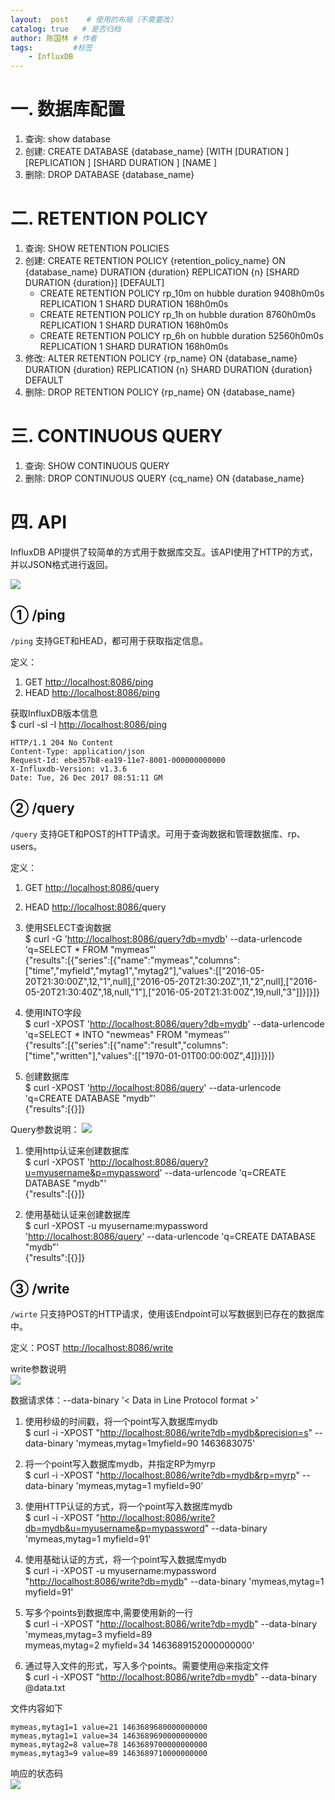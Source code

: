 ```yaml
---
layout:  post    # 使用的布局（不需要改）
catalog: true   # 是否归档
author: 陈国林 # 作者
tags:         #标签
    - InfluxDB
---
```


# 一. 数据库配置
1. 查询: show database
2. 创建: CREATE DATABASE {database_name} [WITH [DURATION <duration>] [REPLICATION <n>] [SHARD DURATION <duration>] [NAME <retention-policy-name>]
3. 删除: DROP DATABASE {database_name}

# 二. RETENTION POLICY
1. 查询: SHOW RETENTION POLICIES
2. 创建: CREATE RETENTION POLICY {retention_policy_name} ON {database_name} DURATION {duration} REPLICATION {n} [SHARD DURATION {duration}] [DEFAULT]
    * CREATE RETENTION POLICY rp_10m on hubble duration 9408h0m0s REPLICATION 1 SHARD DURATION 168h0m0s
    *  CREATE RETENTION POLICY rp_1h on hubble duration 8760h0m0s REPLICATION 1 SHARD DURATION 168h0m0s
    *  CREATE RETENTION POLICY rp_6h on hubble duration 52560h0m0s REPLICATION 1 SHARD DURATION 168h0m0s
3. 修改: ALTER RETENTION POLICY {rp_name} ON {database_name} DURATION {duration} REPLICATION {n} SHARD DURATION {duration} DEFAULT
4. 删除: DROP RETENTION POLICY {rp_name} ON {database_name}

# 三. CONTINUOUS QUERY
1. 查询: SHOW CONTINUOUS QUERY
2. 删除: DROP CONTINUOUS QUERY {cq_name} ON {database_name}

# 四. API
InfluxDB API提供了较简单的方式用于数据库交互。该API使用了HTTP的方式，并以JSON格式进行返回。

![](https://github.com/chenguolin/chenguolin.github.io/blob/master/data/image/influxdb-endpoint.png?raw=true)

## ① /ping
`/ping` 支持GET和HEAD，都可用于获取指定信息。

定义：
1. GET [http://localhost:8086/ping](http://localhost:8086/ping)
2. HEAD [http://localhost:8086/ping](http://localhost:8086/ping)

获取InfluxDB版本信息  
$ curl -sl -I [http://localhost:8086/ping](http://localhost:8086/ping)
```
HTTP/1.1 204 No Content
Content-Type: application/json
Request-Id: ebe357b8-ea19-11e7-8001-000000000000
X-Influxdb-Version: v1.3.6
Date: Tue, 26 Dec 2017 08:51:11 GM
```

## ② /query
`/query` 支持GET和POST的HTTP请求。可用于查询数据和管理数据库、rp、users。

定义：
1. GET [http://localhost:8086/](http://localhost:8086/ping)query
2. HEAD [http://localhost:8086/](http://localhost:8086/ping)query

1. 使用SELECT查询数据  
   $ curl -G '[http://localhost:8086/query?db=mydb](http://localhost:8086/query?db=mydb)' --data-urlencode 'q=SELECT * FROM "mymeas”'  
   {"results":[{"series":[{"name":"mymeas","columns":["time","myfield","mytag1","mytag2"],"values":[["2016-05-20T21:30:00Z",12,"1",null],["2016-05-20T21:30:20Z",11,"2",null],["2016-05-20T21:30:40Z",18,null,"1"],["2016-05-20T21:31:00Z",19,null,"3"]]}]}]}

2. 使用INTO字段  
   $ curl -XPOST '[http://localhost:8086/query?db=mydb](http://localhost:8086/query?db=mydb)' --data-urlencode 'q=SELECT * INTO "newmeas" FROM "mymeas”'  
   {"results":[{"series":[{"name":"result","columns":["time","written"],"values":[["1970-01-01T00:00:00Z",4]]}]}]}

3. 创建数据库  
   $ curl -XPOST '[http://localhost:8086/query](http://localhost:8086/query)' --data-urlencode 'q=CREATE DATABASE "mydb”'  
   {"results":[{}]}

Query参数说明：
![](https://github.com/chenguolin/chenguolin.github.io/blob/master/data/image/influxdb-query-args.png?raw=true)

1. 使用http认证来创建数据库  
$ curl -XPOST '[http://localhost:8086/query?u=myusername&p=mypassword](http://localhost:8086/query?u=myusername&p=mypassword)' --data-urlencode 'q=CREATE DATABASE "mydb"'  
   {"results":[{}]}

2. 使用基础认证来创建数据库  
$ curl -XPOST -u myusername:mypassword '[http://localhost:8086/query](http://localhost:8086/query)' --data-urlencode 'q=CREATE DATABASE "mydb”'  
   {"results":[{}]}

## ③ /write
`/wirte` 只支持POST的HTTP请求，使用该Endpoint可以写数据到已存在的数据库中。

定义：POST [http://localhost:8086/write](http://localhost:8086/write)

write参数说明  
![](https://github.com/chenguolin/chenguolin.github.io/blob/master/data/image/influxdb-write-args.png?raw=true) 

数据请求体：--data-binary '< Data in Line Protocol format >'

1. 使用秒级的时间戳，将一个point写入数据库mydb  
$ curl -i -XPOST "[http://localhost:8086/write?db=mydb&precision=s](http://localhost:8086/write?db=mydb&precision=s)" --data-binary 'mymeas,mytag=1myfield=90 1463683075'

2. 将一个point写入数据库mydb，并指定RP为myrp  
$ curl -i -XPOST "[http://localhost:8086/write?db=mydb&rp=myrp](http://localhost:8086/write?db=mydb&rp=myrp)" --data-binary 'mymeas,mytag=1 myfield=90'

3. 使用HTTP认证的方式，将一个point写入数据库mydb  
$ curl -i -XPOST "[http://localhost:8086/write?db=mydb&u=myusername&p=mypassword](http://localhost:8086/write?db=mydb&u=myusername&p=mypassword)" --data-binary 'mymeas,mytag=1 myfield=91'

4. 使用基础认证的方式，将一个point写入数据库mydb  
$ curl -i -XPOST -u myusername:mypassword "[http://localhost:8086/write?db=mydb](http://localhost:8086/write?db=mydb)" --data-binary 'mymeas,mytag=1 myfield=91'

5. 写多个points到数据库中,需要使用新的一行  
$ curl -i -XPOST "[http://localhost:8086/write?db=mydb](http://localhost:8086/write?db=mydb)" --data-binary 'mymeas,mytag=3 myfield=89  
  mymeas,mytag=2 myfield=34 1463689152000000000'

6. 通过导入文件的形式，写入多个points。需要使用@来指定文件  
$ curl -i -XPOST "[http://localhost:8086/write?db=mydb](http://localhost:8086/write?db=mydb)" --data-binary @data.txt

文件内容如下
```
mymeas,mytag1=1 value=21 1463689680000000000
mymeas,mytag1=1 value=34 1463689690000000000
mymeas,mytag2=8 value=78 1463689700000000000    
mymeas,mytag3=9 value=89 1463689710000000000
```

响应的状态码  
![](https://github.com/chenguolin/chenguolin.github.io/blob/master/data/image/influxdb-http-code.png?raw=true)


